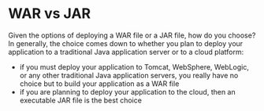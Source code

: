 # WAR vs JAR
Given the options of deploying a WAR file or a JAR file, how do you choose? In generally, the choice comes down to whether you plan to deploy your application to a traditional Java application server or to a cloud platform:
- if you must deploy your application to Tomcat, WebSphere, WebLogic, or any other traditional Java application servers, you really have no choice but to build your application as a WAR file
- if you are planning to deploy your application to the cloud, then an executable JAR file is the best choice